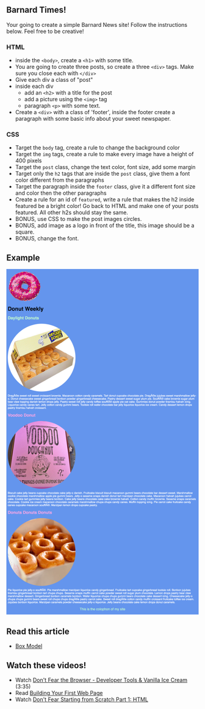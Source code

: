 ## Barnard Times!
Your going to create a simple Barnard News site! Follow the instructions below. Feel free to be creative!

### HTML
- inside the `<body>`, create a `<h1>` with some title. 
- You are going to create three posts, so create a three `<div>` tags. Make sure you close each with `</div>`
- Give each div a class of "post"
- inside each div 
  + add an `<h2>` with a title for the post
  + add a picture using the `<img>` tag 
  + paragraph `<p>` with some text.
- Create a `<div>` with a class of 'footer', inside the footer create a paragraph with some basic info about your sweet newspaper.

### CSS
- Target the `body` tag, create a rule to change the background color
- Target the `img` tags, create a rule to make every image have a height of 400 pixels
- Target the `post` class, change the text color, font size, add some margin
- Target only the `h2` tags that are inside the `post` class, give them a font color different from the paragraphs
- Target the paragraph inside the `footer` class, give it a different font size and color then the other paragraphs
- Create a rule for an id of `featured`, write a rule that makes the h2 inside featured be a bright color! Go back to HTML and make one of your posts featured. All other h2s should stay the same. 
- BONUS, use CSS to make the post images circles.
- BONUS, add image as a logo in front of the title, this image should be a square.
- BONUS, change the font.

## Example
![donut](https://github.com/ADDA-html-css/F_2016_HTMLCSS_HW/blob/master/week2/donuts.png)

## Read this article
- [Box Model](https://www.sitepoint.com/web-foundations/css-box-model/)

## Watch these videos! 
+ Watch [Don't Fear the Browser - Developer Tools & Vanilla Ice Cream](http://www.dontfeartheinternet.com/html/html) (3:35)
+ Read [Building Your First Web Page](http://learn.shayhowe.com/html-css/building-your-first-web-page/)
+ Watch [Don't Fear Starting from Scratch Part 1: HTML](http://www.dontfeartheinternet.com/html/don%E2%80%99t-fear-starting-from-scratch)

